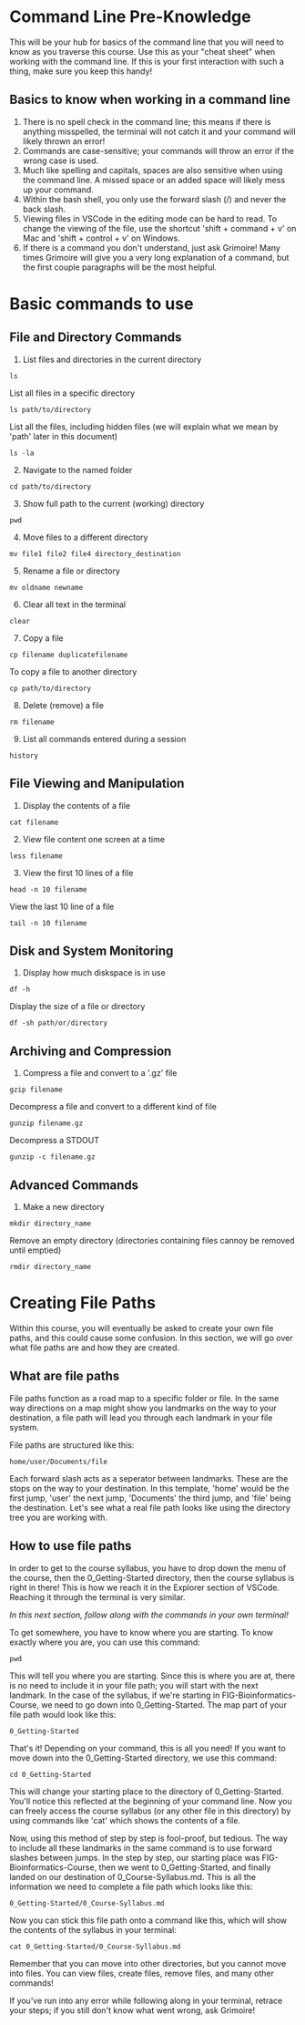 # Command Line Pre-Knowledge

This will be your hub for basics of the command line that you will need to know as you traverse this course. Use this as your "cheat sheet" when working with the command line. If this is your first interaction with such a thing, make sure you keep this handy!

## Basics to know when working in a command line
1. There is no spell check in the command line; this means if there is anything misspelled, the terminal will not catch it and your command will likely thrown an error!
2. Commands are case-sensitive; your commands will throw an error if the wrong case is used.
3. Much like spelling and capitals, spaces are also sensitive when using the command line. A missed space or an added space will likely mess up your command.
4. Within the bash shell, you only use the forward slash (/) and never the back slash.
5. Viewing files in VSCode in the editing mode can be hard to read. To change the viewing of the file, use the shortcut 'shift + command + v' on Mac and 'shift + control + v' on Windows.
6. If there is a command you don't understand, just ask Grimoire! Many times Grimoire will give you a very long explanation of a command, but the first couple paragraphs will be the most helpful.

# Basic commands to use

## File and Directory Commands
1. List files and directories in the current directory
```
ls
```
List all files in a specific directory 
```
ls path/to/directory
```
List all the files, including hidden files (we will explain what we mean by 'path' later in this document)
```
ls -la
```
2. Navigate to the named folder
```
cd path/to/directory
```
3. Show full path to the current (working) directory
```
pwd
```
4. Move files to a different directory
```
mv file1 file2 file4 directory_destination
```
5. Rename a file or directory
```
mv oldname newname
```
6. Clear all text in the terminal
```
clear
```
7. Copy a file
```
cp filename duplicatefilename
```
To copy a file to another directory
```
cp path/to/directory
```
8. Delete (remove) a file
```
rm filename
```
9. List all commands entered during a session
```
history
```

## File Viewing and Manipulation
1. Display the contents of a file
```
cat filename
```
2. View file content one screen at a time
```
less filename
```
3. View the first 10 lines of a file
```
head -n 10 filename
```
View the last 10 line of a file
```
tail -n 10 filename
```

## Disk and System Monitoring
1. Display how much diskspace is in use
```
df -h
```
Display the size of a file or directory
```
df -sh path/or/directory
```

## Archiving and Compression
1. Compress a file and convert to a '.gz' file
```
gzip filename
```
Decompress a file and convert to a different kind of file
```
gunzip filename.gz
```
Decompress a STDOUT
```
gunzip -c filename.gz
```

## Advanced Commands
1. Make a new directory
```
mkdir directory_name
```
Remove an empty directory (directories containing files cannoy be removed until emptied)
```
rmdir directory_name
```

# Creating File Paths
Within this course, you will eventually be asked to create your own file paths, and this could cause some confusion. In this section, we will go over what file paths are and how they are created.

## What are file paths
File paths function as a road map to a specific folder or file. In the same way directions on a map might show you landmarks on the way to your destination, a file path will lead you through each landmark in your file system.

File paths are structured like this:
```
home/user/Documents/file
```
Each forward slash acts as a seperator between landmarks. These are the stops on the way to your destination. In this template, 'home' would be the first jump, 'user' the next jump, 'Documents' the third jump, and 'file' being the destination. Let's see what a real file path looks like using the directory tree you are working with.

## How to use file paths
In order to get to the course syllabus, you have to drop down the menu of the course, then the 0_Getting-Started directory, then the course syllabus is right in there! This is how we reach it in the Explorer section of VSCode. Reaching it through the terminal is very similar.

*In this next section, follow along with the commands in your own terminal!*

To get somewhere, you have to know where you are starting. To know exactly where you are, you can use this command:
```
pwd
```
This will tell you where you are starting. Since this is where you are at, there is no need to include it in your file path; you will start with the next landmark. In the case of the syllabus, if we're starting in FIG-Bioinformatics-Course, we need to go down into 0_Getting-Started. The map part of your file path would look like this:
```
0_Getting-Started
```
That's it! Depending on your command, this is all you need! If you want to move down into the 0_Getting-Started directory, we use this command:
```
cd 0_Getting-Started
```
This will change your starting place to the directory of 0_Getting-Started. You'll notice this reflected at the beginning of your command line. Now you can freely access the course syllabus (or any other file in this directory) by using commands like 'cat' which shows the contents of a file.

Now, using this method of step by step is fool-proof, but tedious. The way to include all these landmarks in the same command is to use forward slashes between jumps. In the step by step, our starting place was FIG-Bioinformatics-Course, then we went to 0_Getting-Started, and finally landed on our destination of 0_Course-Syllabus.md. This is all the information we need to complete a file path which looks like this:
```
0_Getting-Started/0_Course-Syllabus.md
```
Now you can stick this file path onto a command like this, which will show the contents of the syllabus in your terminal:
```
cat 0_Getting-Started/0_Course-Syllabus.md
```
Remember that you can move into other directories, but you cannot move into files. You can view files, create files, remove files, and many other commands!

If you've run into any error while following along in your terminal, retrace your steps; if you still don't know what went wrong, ask Grimoire!
